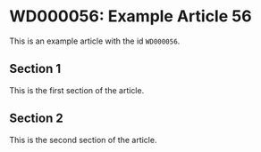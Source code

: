 # WD000056: Example Article 56

This is an example article with the id `WD000056`.

## Section 1

This is the first section of the article.

## Section 2

This is the second section of the article.
